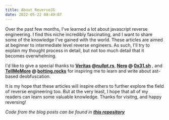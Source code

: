```yaml
---
title: About ReverseJS
date: 2022-05-22 08:49:07
---
```


Over the past few months, I've learned a lot about javascript reverse engineering. I find this niche incredibly fascinating, and I want to share some of the knowledge I've gained with the world. These articles are aimed at beginner to intermediate level reverse engineers. As such, I'll try to explain my thought process in detail, but not too much detail that it becomes overwhelming.

I'd like to give a special thanks to **[Veritas](https://github.com/char/) @[nullpt.rs](https://nullpt.rs)**, **[Nero](https://github.com/nerodesu017) @ [0x31.sh](https://web.archive.org/web/20211123170243/https://0x31.sh/)** , and **[TellMeMore](https://github.com/pinyugi) @ [botting.rocks](https://feedly.com/i/subscription/feed%2Fhttps%3A%2F%2Fbotting.rocks%2Frss%2F)** for inspiring me to learn and write about ast-based deobfuscation. 

It is my hope that these articles will inspire others to further explore the field of reverse engineering too. But at the very least, I hope that all of my readers can learn some valuable knowledge. Thanks for visitng, and happy reversing!

_Code from the blog posts can be found in **[this repository](https://github.com/SteakEnthusiast/Supplementary-AST-Based-Deobfuscation-Materials/)**_

